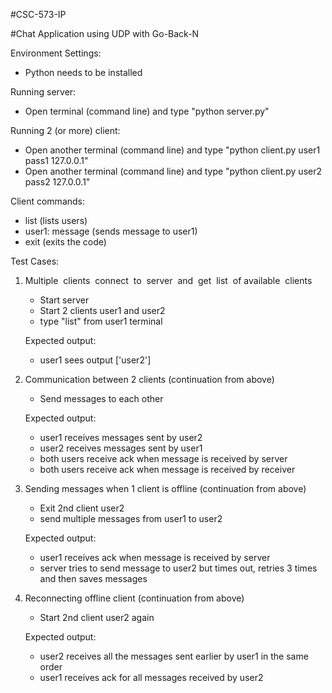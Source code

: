 #CSC-573-IP

#Chat Application using UDP with Go-Back-N


Environment Settings: 
- Python needs to be installed

Running server:
- Open terminal (command line) and type "python server.py"

Running 2 (or more) client:
- Open another terminal (command line) and type "python client.py user1 pass1 127.0.0.1"
- Open another terminal (command line) and type "python client.py user2 pass2 127.0.0.1"

Client commands:
- list (lists users)
- user1: message (sends message to user1)
- exit (exits the code)

Test Cases:
1) Multiple​ ​ clients​ ​ connect​ ​ to​ ​ server​ ​ and​ ​ get​ ​ list​ ​ of​ ​ available​ ​ clients
	- Start server
	- Start 2 clients user1 and user2
	- type "list" from user1 terminal 
	
	Expected output: 
	- user1 sees output ['user2']

2) Communication between 2 clients (continuation from above)
	- Send messages to each other

	Expected output:
	- user1 receives messages sent by user2
	- user2 receives messages sent by user1
	- both users receive ack when message is received by server
	- both users receive ack when message is received by receiver

3) Sending messages when 1 client is offline (continuation from above)
	- Exit 2nd client user2
	- send multiple messages from user1 to user2

	Expected output:
	- user1 receives ack when message is received by server
	- server tries to send message to user2 but times out, retries 3 times and then saves messages

4) Reconnecting offline client (continuation from above)
	- Start 2nd client user2 again

	Expected output:
	- user2 receives all the messages sent earlier by user1 in the same order
	- user1 receives ack for all messages received by user2

